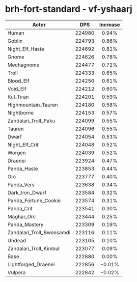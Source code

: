 # brh-fort-standard - vf-yshaarj
| Actor | DPS | Increase |
|---|:---:|:---:|
|Human|224980|0.94%|
|Goblin|224793|0.86%|
|Night_Elf_Haste|224692|0.81%|
|Gnome|224626|0.78%|
|Mechagnome|224477|0.72%|
|Troll|224333|0.65%|
|Blood_Elf|224250|0.61%|
|Void_Elf|224212|0.60%|
|Kul_Tiran|224201|0.59%|
|Highmountain_Tauren|224180|0.58%|
|Nightborne|224153|0.57%|
|Zandalari_Troll_Paku|224099|0.55%|
|Tauren|224096|0.55%|
|Dwarf|224054|0.53%|
|Night_Elf_Crit|224048|0.52%|
|Worgen|224039|0.52%|
|Draenei|223924|0.47%|
|Panda_Haste|223853|0.44%|
|Orc|223777|0.40%|
|Panda_Vers|223638|0.34%|
|Dark_Iron_Dwarf|223584|0.32%|
|Panda_Fortune_Cookie|223574|0.31%|
|Panda_Crit|223541|0.30%|
|Maghar_Orc|223444|0.25%|
|Panda_Mastery|223309|0.19%|
|Zandalari_Troll_Bwonsamdi|223116|0.11%|
|Undead|223105|0.10%|
|Zandalari_Troll_Kimbul|223077|0.09%|
|Base|222880|0.00%|
|Lightforged_Draenei|222856|-0.01%|
|Vulpera|222842|-0.02%|

